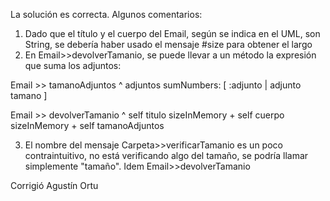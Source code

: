 La solución es correcta. Algunos comentarios:

1. Dado que el título y el cuerpo del Email, según se indica en el UML, son String, se debería haber usado el mensaje #size para obtener el largo
2. En Email>>devolverTamanio, se puede llevar a un método la expresión que suma los adjuntos:

Email >> tamanoAdjuntos
  ^ adjuntos sumNumbers: [ :adjunto | adjunto tamano ]

Email >> devolverTamanio
  ^ self titulo sizeInMemory + self cuerpo sizeInMemory + self tamanoAdjuntos

3. El nombre del mensaje Carpeta>>verificarTamanio es un poco contraintuitivo, no está verificando algo del tamaño, se podría llamar simplemente "tamaño". Idem Email>>devolverTamanio

Corrigió Agustín Ortu